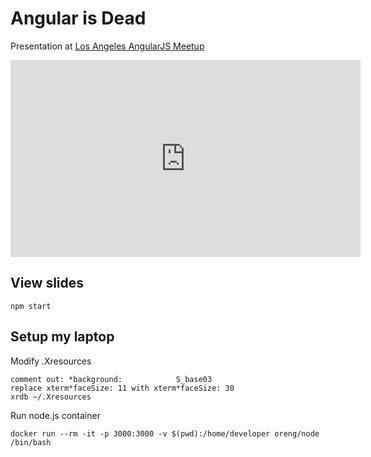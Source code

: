 # Angular is Dead

Presentation at [Los Angeles AngularJS Meetup](http://www.meetup.com/socal-angular/events/213154962)

<iframe width="560" height="315" src="https://www.youtube.com/embed/KJ_xAwSeFR8" frameborder="0" allowfullscreen></iframe>

## View slides

    npm start

## Setup my laptop

Modify .Xresources

    comment out: *background:            S_base03
    replace xterm*faceSize: 11 with xterm*faceSize: 30
    xrdb ~/.Xresources

Run node.js container

    docker run --rm -it -p 3000:3000 -v $(pwd):/home/developer oreng/node /bin/bash
